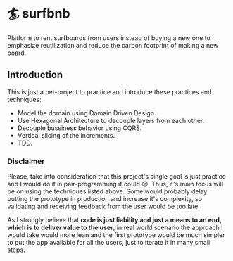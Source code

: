 # 🏄 surfbnb
Platform to rent surfboards from users instead of buying a new one to emphasize reutilization and reduce the carbon footprint of making a new board.

## Introduction 
This is just a pet-project to practice and introduce these practices and techniques:
- Model the domain using Domain Driven Design.
- Use Hexagonal Architecture to decouple layers from each other.
- Decouple bussiness behavior using CQRS.
- Vertical slicing of the increments.
- TDD.


### Disclaimer
Please, take into consideration that this project's single goal is just practice and I would do it in pair-programming if could 😔. Thus, it's main focus will be on using the techniques listed above. Some would probably delay putting the prototype in production and increase it's complexity, so validating and receiving feedback from the user would be too late.

As I strongly believe that **code is just liability and just a means to an end, which is to deliver value to the user**, in real world scenario the approach I would take would more lean and the first prototype would be much simpler to put the app available for all the users, just to iterate it in many small steps. 
